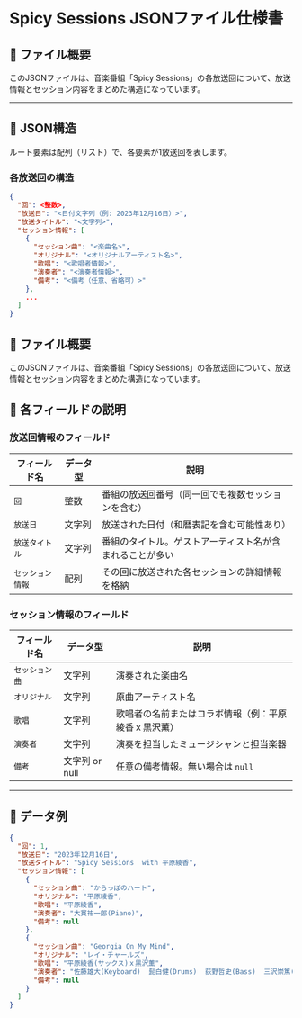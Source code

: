 
# Spicy Sessions JSONファイル仕様書

## 🔸 ファイル概要
このJSONファイルは、音楽番組「Spicy Sessions」の各放送回について、放送情報とセッション内容をまとめた構造になっています。

---

## 🔹 JSON構造
ルート要素は配列（リスト）で、各要素が1放送回を表します。

### 各放送回の構造
```json
{
  "回": <整数>,
  "放送日": "<日付文字列（例: 2023年12月16日）>",
  "放送タイトル": "<文字列>",
  "セッション情報": [
    {
      "セッション曲": "<楽曲名>",
      "オリジナル": "<オリジナルアーティスト名>",
      "歌唱": "<歌唱者情報>",
      "演奏者": "<演奏者情報>",
      "備考": "<備考（任意、省略可）>"
    },
    ...
  ]
}
```
## 🔸 ファイル概要
このJSONファイルは、音楽番組「Spicy Sessions」の各放送回について、放送情報とセッション内容をまとめた構造になっています。

## 🔹 各フィールドの説明

### 放送回情報のフィールド

| フィールド名       | データ型 | 説明 |
|------------------|--------|------|
| `回`             | 整数    | 番組の放送回番号（同一回でも複数セッションを含む） |
| `放送日`          | 文字列  | 放送された日付（和暦表記を含む可能性あり） |
| `放送タイトル`      | 文字列  | 番組のタイトル。ゲストアーティスト名が含まれることが多い |
| `セッション情報`    | 配列    | その回に放送された各セッションの詳細情報を格納 |

### セッション情報のフィールド

| フィールド名     | データ型 | 説明 |
|----------------|--------|------|
| `セッション曲`   | 文字列  | 演奏された楽曲名 |
| `オリジナル`     | 文字列  | 原曲アーティスト名 |
| `歌唱`         | 文字列  | 歌唱者の名前またはコラボ情報（例：平原綾香ｘ黒沢薫） |
| `演奏者`       | 文字列  | 演奏を担当したミュージシャンと担当楽器 |
| `備考`         | 文字列 or null | 任意の備考情報。無い場合は `null` |

---

## 🔸 データ例

```json
{
  "回": 1,
  "放送日": "2023年12月16日",
  "放送タイトル": "Spicy Sessions  with 平原綾香",
  "セッション情報": [
    {
      "セッション曲": "からっぽのハート",
      "オリジナル": "平原綾香",
      "歌唱": "平原綾香",
      "演奏者": "大貫祐一郎(Piano)",
      "備考": null
    },
    {
      "セッション曲": "Georgia On My Mind",
      "オリジナル": "レイ・チャールズ",
      "歌唱": "平原綾香(サックス)ｘ黒沢薫",
      "演奏者": "佐藤雄大(Keyboard)  髭白健(Drums)  荻野哲史(Bass)  三沢崇篤(Guitar)",
      "備考": null
    }
  ]
}
```
